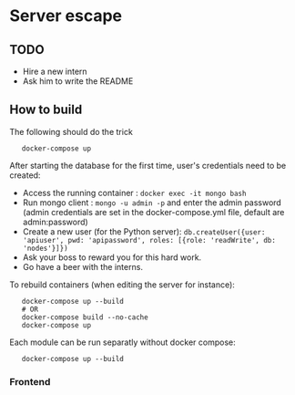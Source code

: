 # Server escape

## TODO
 - Hire a new intern
 - Ask him to write the README

## How to build

The following should do the trick

 ```
 	docker-compose up
 ```

After starting the database for the first time, user's credentials need to be created:
 - Access the running container : `docker exec -it mongo bash`
 - Run mongo client : `mongo -u admin -p` and enter the admin password
 (admin credentials are set in the docker-compose.yml file, default are admin:password)
 - Create a new user (for the Python server):
 `db.createUser({user: 'apiuser', pwd: 'apipassword', roles: [{role: 'readWrite', db: 'nodes'}]}) `
 - Ask your boss to reward you for this hard work.
 - Go have a beer with the interns.

To rebuild containers (when editing the server for instance):

 ```
 	docker-compose up --build
 	# OR 
 	docker-compose build --no-cache
 	docker-compose up
 ```

Each module can be run separatly without docker compose:
 ```
 	docker-compose up --build
 ```

 ### Frontend

